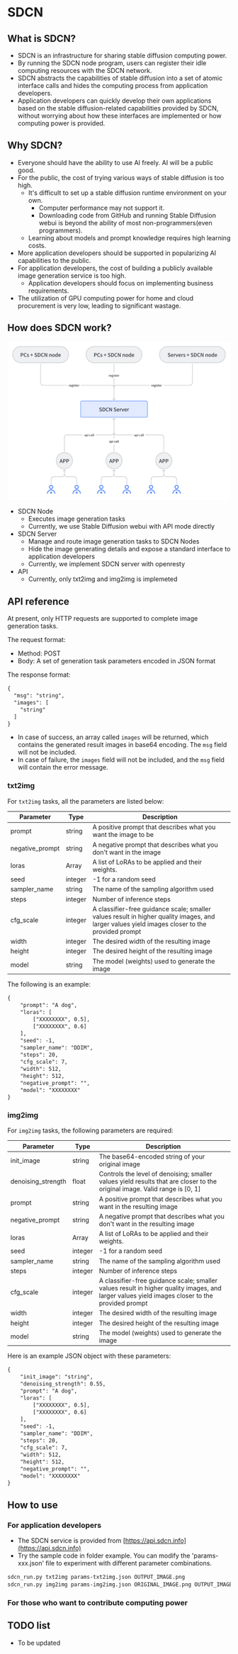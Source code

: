 # SDCN

## **What is SDCN?**

- SDCN is an infrastructure for sharing stable diffusion computing power.
- By running the SDCN node program, users can register their idle computing resources with the SDCN network.
- SDCN abstracts the capabilities of stable diffusion into a set of atomic interface calls and hides the computing process from application developers.
- Application developers can quickly develop their own applications based on the stable diffusion-related capabilities provided by SDCN, without worrying about how these interfaces are implemented or how computing power is provided.

## **Why SDCN?**

- Everyone should have the ability to use AI freely. AI will be a public good.
- For the public, the cost of trying various ways of stable diffusion is too high.
    - It's difficult to set up a stable diffusion runtime environment on your own.
        - Computer performance may not support it.
        - Downloading code from GitHub and running Stable Diffusion webui is beyond the ability of most non-programmers(even programmers).
    - Learning about models and prompt knowledge requires high learning costs.
- More application developers should be supported in popularizing AI capabilities to the public.
- For application developers, the cost of building a publicly available image generation service is too high.
    - Application developers should focus on implementing business requirements.
- The utilization of GPU computing power for home and cloud procurement is very low, leading to significant wastage.

## **How does SDCN work?**

![SDCN structure](imgs/sdcn_structure_image.png)

- SDCN Node
  - Executes image generation tasks
  - Currently, we use Stable Diffusion webui with API mode directly
- SDCN Server
  - Manage and route image generation tasks to SDCN Nodes
  - Hide the image generating details and expose a standard interface to application developers
  - Currently, we implement SDCN server with openresty
- API
  - Currently, only txt2img and img2img is implemeted

## **API reference**

At present, only HTTP requests are supported to complete image generation tasks.

The request format:

- Method: POST
- Body: A set of generation task parameters encoded in JSON format

The response format:

```
{
  "msg": "string",
  "images": [
    "string"
  ]
}

```

- In case of success, an array called `images` will be returned, which contains the generated result images in base64 encoding. The `msg` field will not be included.
- In case of failure, the `images` field will not be included, and the `msg` field will contain the error message.

### txt2img

For `txt2img` tasks, all the parameters are listed below:

| Parameter | Type | Description |
| --- | --- | --- |
| prompt | string | A positive prompt that describes what you want the image to be |
| negative_prompt | string | A negative prompt that describes what you don't want in the image |
| loras | Array | A list of LoRAs to be applied and their weights. |
| seed | integer | -1 for a random seed |
| sampler_name | string | The name of the sampling algorithm used |
| steps | integer | Number of inference steps |
| cfg_scale | integer | A classifier-free guidance scale; smaller values result in higher quality images, and larger values yield images closer to the provided prompt |
| width | integer | The desired width of the resulting image |
| height | integer | The desired height of the resulting image |
| model | string | The model (weights) used to generate the image |

The following is an example:

```
{
    "prompt": "A dog",
    "loras": [
        ["XXXXXXXX", 0.5],
        ["XXXXXXXX", 0.6]
    ],
    "seed": -1,
    "sampler_name": "DDIM",
    "steps": 20,
    "cfg_scale": 7,
    "width": 512,
    "height": 512,
    "negative_prompt": "",
    "model": "XXXXXXXX"
}

```

### img2img

For `img2img` tasks, the following parameters are required:

| Parameter | Type | Description |
| --- | --- | --- |
| init_image | string | The base64-encoded string of your original image |
| denoising_strength | float | Controls the level of denoising; smaller values yield results that are closer to the original image. Valid range is [0, 1] |
| prompt | string | A positive prompt that describes what you want in the resulting image |
| negative_prompt | string | A negative prompt that describes what you don't want in the resulting image |
| loras | Array | A list of LoRAs to be applied and their weights. |
| seed | integer | -1 for a random seed |
| sampler_name | string | The name of the sampling algorithm used |
| steps | integer | Number of inference steps |
| cfg_scale | integer | A classifier-free guidance scale; smaller values result in higher quality images, and larger values yield images closer to the provided prompt |
| width | integer | The desired width of the resulting image |
| height | integer | The desired height of the resulting image |
| model | string | The model (weights) used to generate the image |

Here is an example JSON object with these parameters:

```
{
    "init_image": "string",
    "denoising_strength": 0.55,
    "prompt": "A dog",
    "loras": [
        ["XXXXXXXX", 0.5],
        ["XXXXXXXX", 0.6]
    ],
    "seed": -1,
    "sampler_name": "DDIM",
    "steps": 20,
    "cfg_scale": 7,
    "width": 512,
    "height": 512,
    "negative_prompt": "",
    "model": "XXXXXXXX"
}

```

## **How to use**

### For application developers

- The SDCN service is provided from [https://api.sdcn.info](https://api.sdcn.info)
- Try the sample code in folder example. You can modify the 'params-xxx.json' file to experiment with different parameter combinations.

```bash
sdcn_run.py txt2img params-txt2img.json OUTPUT_IMAGE.png
sdcn_run.py img2img params-img2img.json ORIGINAL_IMAGE.png OUTPUT_IMAGE.png
```

### For those who want to contribute computing power

## TODO list

- To be updated
